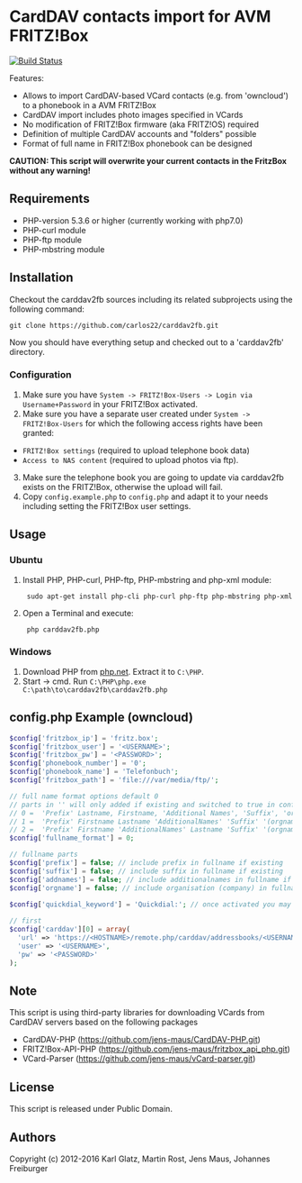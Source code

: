 # CardDAV contacts import for AVM FRITZ!Box

[![Build Status](https://jenkins.midgards-todesengel.de/buildStatus/icon?job=FoxRomeo-GitHub%2Fcarddav2fb%2Fmaster)](https://jenkins.midgards-todesengel.de/job/FoxRomeo-GitHub/job/carddav2fb/job/master/)

Features:

* Allows to import CardDAV-based VCard contacts (e.g. from 'owncloud') to a phonebook in a AVM FRITZ!Box
* CardDAV import includes photo images specified in VCards
* No modification of FRITZ!Box firmware (aka FRITZ!OS) required
* Definition of multiple CardDAV accounts and "folders" possible
* Format of full name in FRITZ!Box phonebook can be designed

**CAUTION: This script will overwrite your current contacts in the FritzBox without any warning!**

## Requirements

* PHP-version 5.3.6 or higher (currently working with php7.0)
* PHP-curl module
* PHP-ftp module
* PHP-mbstring module

## Installation

Checkout the carddav2fb sources including its related subprojects using the following command:

```
git clone https://github.com/carlos22/carddav2fb.git
```

Now you should have everything setup and checked out to a 'carddav2fb' directory.

### Configuration
1. Make sure you have `System -> FRITZ!Box-Users -> Login via Username+Password` in your FRITZ!Box activated.
2. Make sure you have a separate user created under `System -> FRITZ!Box-Users` for which the following access rights have been granted: 
  * `FRITZ!Box settings` (required to upload telephone book data)
  * `Access to NAS content` (required to upload photos via ftp).
3. Make sure the telephone book you are going to update via carddav2fb exists on the FRITZ!Box, otherwise the upload will fail.
4. Copy `config.example.php` to `config.php` and adapt it to your needs including setting the FRITZ!Box user settings.

## Usage

### Ubuntu

1. Install PHP, PHP-curl, PHP-ftp, PHP-mbstring and php-xml module:

		sudo apt-get install php-cli php-curl php-ftp php-mbstring php-xml

2. Open a Terminal and execute:

		php carddav2fb.php

### Windows

1. Download PHP from [php.net](http://windows.php.net/download/). Extract it to `C:\PHP`.
2. Start -> cmd. Run `C:\PHP\php.exe C:\path\to\carddav2fb\carddav2fb.php`

## config.php Example (owncloud)

```php
$config['fritzbox_ip'] = 'fritz.box';
$config['fritzbox_user'] = '<USERNAME>';
$config['fritzbox_pw'] = '<PASSWORD>';
$config['phonebook_number'] = '0';
$config['phonebook_name'] = 'Telefonbuch';
$config['fritzbox_path'] = 'file:///var/media/ftp/';

// full name format options default 0
// parts in '' will only added if existing and switched to true in config
// 0 =  'Prefix' Lastname, Firstname, 'Additional Names', 'Suffix', 'orgname'
// 1 =  'Prefix' Firstname Lastname 'AdditionalNames' 'Suffix' '(orgname)'
// 2 =  'Prefix' Firstname 'AdditionalNames' Lastname 'Suffix' '(orgname)'
$config['fullname_format'] = 0;

// fullname parts
$config['prefix'] = false; // include prefix in fullname if existing
$config['suffix'] = false; // include suffix in fullname if existing
$config['addnames'] = false; // include additionalnames in fullname if existing
$config['orgname'] = false; // include organisation (company) in fullname if existing
	
$config['quickdial_keyword'] = 'Quickdial:'; // once activated you may add 'Quickdial:+49030123456:**709' to the contact note field and the number will be set as quickdialnumber in your FRITZ!Box. It is possible to add more quickdials for one contact each in a new line

// first
$config['carddav'][0] = array(
  'url' => 'https://<HOSTNAME>/remote.php/carddav/addressbooks/<USERNAME>/contacts',
  'user' => '<USERNAME>',
  'pw' => '<PASSWORD>'
);
```

## Note
This script is using third-party libraries for downloading VCards from CardDAV servers based on the following packages
* CardDAV-PHP (https://github.com/jens-maus/CardDAV-PHP.git)
* FRITZ!Box-API-PHP (https://github.com/jens-maus/fritzbox_api_php.git)
* VCard-Parser (https://github.com/jens-maus/vCard-parser.git)

## License
This script is released under Public Domain.

## Authors
Copyright (c) 2012-2016 Karl Glatz, Martin Rost, Jens Maus, Johannes Freiburger
